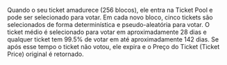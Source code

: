 Quando o seu ticket amadurece (256 blocos), ele entra na Ticket Pool e pode ser selecionado para votar. Em cada novo bloco, cinco tickets são selecionados de forma determinística e pseudo-aleatória para votar. O ticket médio é selecionado para votar em aproximadamente 28 dias e qualquer ticket tem 99.5% de votar em até aproximadamente 142 dias. Se após esse tempo o ticket não votou, ele expira e o Preço do Ticket (Ticket Price) original é retornado.
